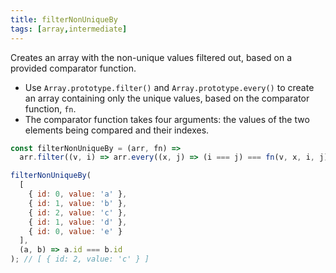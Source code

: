 ```yaml
---
title: filterNonUniqueBy
tags: [array,intermediate]
---
```


Creates an array with the non-unique values filtered out, based on a provided comparator function.

- Use `Array.prototype.filter()` and `Array.prototype.every()` to create an array containing only the unique values, based on the comparator function, `fn`.
- The comparator function takes four arguments: the values of the two elements being compared and their indexes.

```js
const filterNonUniqueBy = (arr, fn) =>
  arr.filter((v, i) => arr.every((x, j) => (i === j) === fn(v, x, i, j)));
```

```js
filterNonUniqueBy(
  [
    { id: 0, value: 'a' },
    { id: 1, value: 'b' },
    { id: 2, value: 'c' },
    { id: 1, value: 'd' },
    { id: 0, value: 'e' }
  ],
  (a, b) => a.id === b.id
); // [ { id: 2, value: 'c' } ]
```
